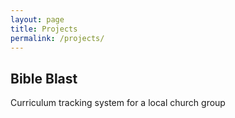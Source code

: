 ```yaml
---
layout: page
title: Projects
permalink: /projects/
---
```

## Bible Blast
Curriculum tracking system for a local church group

<!-- ## Retro Den
Back office web application for inventory management and sales analytics for a local small business -->
